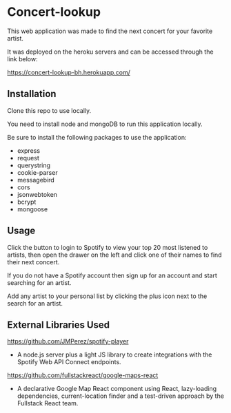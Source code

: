 # Concert-lookup

This web application was made to find the next concert for your favorite artist.

It was deployed on the heroku servers and can be accessed through the link below:

https://concert-lookup-bh.herokuapp.com/

## Installation

Clone this repo to use locally.

You need to install node and mongoDB to run this application locally.

Be sure to install the following packages to use the application:
* express
* request
* querystring
* cookie-parser
* messagebird
* cors
* jsonwebtoken
* bcrypt
* mongoose

## Usage

Click the button to login to Spotify to view your top 20 most listened to artists, then open the drawer on the left and
click one of their names to find their next concert.

If you do not have a Spotify account then sign up for an account and start searching for an artist.

Add any artist to your personal list by clicking the plus icon next to the search for an artist.

## External Libraries Used

https://github.com/JMPerez/spotify-player
* A node.js server plus a light JS library to create integrations with the Spotify Web API Connect endpoints.


https://github.com/fullstackreact/google-maps-react
* A declarative Google Map React component using React, lazy-loading dependencies, current-location finder and a test-driven approach by the Fullstack React team.
